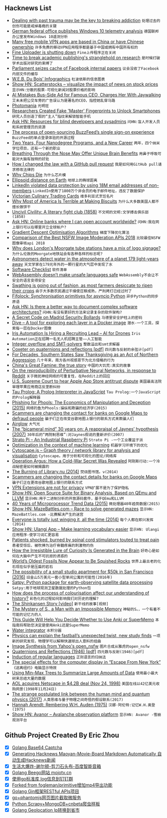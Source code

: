 ## Hacknews List


- [Dealing with past trauma may be the key to breaking addiction](https://www.theguardian.com/lifeandstyle/2018/nov/24/joanna-moorhead-gabriel-mate-trauma-addiction-treat)  `处理过去的创伤可能是戒掉毒瘾的关键`
- [German federal office publishes Windows 10 telemetry analysis](https://www.ghacks.net/2018/11/23/german-federal-office-bsi-publishes-telemetry-analysis/)  `德国联邦办公室发布Windows 10遥测分析`
- [Many free mobile VPN apps are based in China or have Chinese ownership](https://www.zdnet.com/article/many-free-mobile-vpn-apps-are-based-in-china-or-have-chinese-ownership/)  `许多免费的移动VPN应用程序都是基于中国或拥有中国所有权的`
- [Fine Uploader is shutting down](https://github.com/FineUploader/fine-uploader/issues/2073)  `Fine上传程序正在关闭`
- [Time to break academic publishing&#39;s stranglehold on research](https://www.newscientist.com/article/mg24032052-900-time-to-break-academic-publishings-stranglehold-on-research/)  `是时候打破学术出版对研究的束缚了`
- [Parliament seizes cache of Facebook internal papers](https://www.theguardian.com/technology/2018/nov/24/mps-seize-cache-facebook-internal-papers)  `议会没收了Facebook内部文件的缓存`
- [W.E.B. Du Bois’ Infographics](https://www.smithsonianmag.com/history/first-time-together-and-color-book-displays-web-du-bois-visionary-infographics-180970826/#Di2y0svJ5HrpDBhf.99)  `杜波依斯的信息图表`
- [Show HN: Scatterstocks – visualize the impact of news on stock prices](https://scatterstocks.com/index.html?symbols=AAPL,GOOGL,DVMT,MSFT,AMZN&amp;events=QXBwbGUgVW52ZWlscyBOZXcgaVBhZCBhbmQgTWFjQm9vayBBaXItMTAvMzAvMjAxOEAhQFN0b2NrcyBEaXZlIEFmdGVyIEFwcGxlIFN1cHBsaWVyIFNsYXNoZXMgT3V0bG9vay0xMS8xMi8yMDE4QCFAR29vZ2xlIFdvcmtlcnMgUmVqZWN0IFNpbGljb24gVmFsbGV5IEluZGl2aWR1YWxpc20gaW4gV2Fsa291dC0xMS8wNi8yMDE4QCFA)  `显示HN:分散的股票-可视化新闻对股票价格的影响`
- [AI Mistakes Bus-Side Ad for Famous CEO, Charges Her With Jaywalking](https://www.caixinglobal.com/2018-11-22/ai-mistakes-bus-side-ad-for-famous-ceo-charges-her-with-jaywalkingdo-101350772.html?cxg=web&amp;Sfrom=twitter)  `艾未未把公交车旁的广告误认为是著名的CEO，指控她乱穿马路`
- [Photomania](https://www.lrb.co.uk/v40/n22/emilie-bickerton/photomania)  `光明狂`
- [Researchers Created Fake &#39;Master&#39; Fingerprints to Unlock Smartphones](https://motherboard.vice.com/en_us/article/bjenyd/researchers-created-fake-master-fingerprints-to-unlock-smartphones)  `研究人员创造了假的“主人”指纹来解锁智能手机`
- [Ask HN: Resources for blind developers and sysadmins](item?id=18522497)  `问HN:盲人开发人员和系统管理员的资源`
- [The process of open-sourcing BuzzFeed’s single sign-on experience](https://increment.com/security/open-sourcing-buzzfeeds-single-sign-on-process/)  `BuzzFeed的单点登录体验的开源过程`
- [Two Years, Four Nanodegree Programs, and a New Career](https://blog.udacity.com/2018/11/two-years-four-nanodegree-programs-and-a-new-career.html)  `两年，四个纳米学位项目，还有一个新的职业`
- [Breathing Through the Nose May Offer Unique Brain Benefits](https://www.nytimes.com/2018/11/20/well/mind/breathing-through-the-nose-may-offer-unique-brain-benefits.html)  `用鼻子呼吸可能对大脑有独特的好处`
- [How I changed the law with a GitHub pull request](https://arstechnica.com/tech-policy/2018/11/how-i-changed-the-law-with-a-github-pull-request/)  `我是如何用GitHub pull请求修改法律的`
- [Why Chips Die](https://semiengineering.com/why-chips-die/)  `为什么芯片模`
- [Ellipsoid distance on Earth](https://www.johndcook.com/blog/2018/11/24/spheroid-distance/)  `地球上的椭球距离`
- [LinkedIn violated data protection by using 18M email addresses of non-members](https://techcrunch.com/2018/11/24/linkedin-ireland-data-protection/)  `LinkedIn使用了1800万个非会员的电子邮件地址，违反了数据保护`
- [Victorian Culinary Trading Cards](https://www.atlasobscura.com/articles/victorian-food-trade-cards)  `维多利亚式烹饪名片`
- [Why Most of America Is Terrible at Making Biscuits](https://www.theatlantic.com/health/archive/2018/11/better-biscuits-south-thanksgiving/576526/)  `为什么大多数美国人都不擅长做饼干`
- [Uncivil Civility: A literary fight club (1858)](https://www.laphamsquarterly.org/rivalry-feud/uncivil-civility)  `不文明的文明:文学搏击俱乐部(1858)`
- [Ask HN: Online banks where I can open account worldwide?](item?id=18526090)  `问HN:我在网上银行可以在哪里开立全球帐户?`
- [Gradient Descent Optimisation Algorithms](https://towardsdatascience.com/10-gradient-descent-optimisation-algorithms-86989510b5e9)  `梯度下降优化算法`
- [Comparison of the Best NSFW Image Moderation APIs 2018](https://towardsdatascience.com/comparison-of-the-best-nsfw-image-moderation-apis-2018-84be8da65303)  `比较最佳NSFW图像审核api 2018`
- [Why does London&#39;s Moorgate tube stations have a mix of logo signage?](https://twitter.com/MrTimDunn/status/1065880618662313984)  `为什么伦敦的Moorgate地铁站会有各种各样的标志呢?`
- [Astronomers detect water in the atmosphere of a planet 179 light-years away](https://www.universetoday.com/140610/astronomers-detect-water-in-the-atmosphere-of-a-planet-179-light-years-away/)  `天文学家在179光年外的一颗行星的大气层中发现了水`
- [Software Checklist](https://www.solipsys.co.uk/new/SoftwareChecklist.html?HN_rk24)  `软件清单`
- [WebAssembly doesn’t make unsafe languages safe](https://00f.net/2018/11/25/webassembly-doesnt-make-unsafe-languages-safe/)  `WebAssembly不会让不安全的语言变得安全`
- [Swathing is going out of fashion, as most farmers desiccate to ripen their crops](http://nautil.us/issue/66/clockwork/herbicide-is-whats-for-dinner)  `由于大多数农民通过干燥使庄稼成熟，严刑拷打已经过时了`
- [Fifolock: Synchronisation primitives for asyncio Python](https://github.com/michalc/fifolock)  `异步Python的同步原语`
- [Ask HN: Is there a better way to document complex software architectures?](item?id=18508284)  `问HN:有没有更好的方法来记录复杂的软件架构?`
- [A Secret Code on Madrid Security Bollards](https://www.atlasobscura.com/articles/secret-code-on-madrid-security-bollards)  `马德里安全护柱上的密码`
- [Dive – A tool for exploring each layer in a Docker image](https://github.com/wagoodman/dive)  `潜水-一个工具，探索每一层在Docker图像`
- [Iris Automation Is Hiring a Recruiting Lead – AI for Drones](http://www.irisonboard.com/careers/)  `Iris Automation正在招聘一名无人机招聘主管——人工智能`
- [Integer overflow and SMT-solvers](https://yurichev.com/blog/int_over/)  `整数溢出和smt求解器`
- [Coxeter on quaternions and reflections [pdf]](http://www.math.utah.edu/~ptrapa/math-library/coxeter/Coxeter-Quaternions-and-reflections-AMM-1946.pdf#page=2)  `四元数与反射的余弦计[pdf]`
- [For Decades, Southern States Saw Thanksgiving as an Act of Northern Aggression](https://www.atlasobscura.com/articles/thanksgiving-pumpkin-pie-culture-war)  `几十年来，南方各州视感恩节为北方侵略的行为`
- [China&#39;s Great Famine: the true story](https://www.theguardian.com/world/2013/jan/01/china-great-famine-book-tombstone)  `中国的大饥荒:真实的故事`
- [On the reproducibility of Perturbative Neural Networks, in response to Reddit](https://github.com/juefeix/pnn.pytorch.update)  `关于微扰神经网络的可重复性，在Reddit上的回应`
- [U.S. Supreme Court to hear Apple App Store antitrust dispute](https://www.reuters.com/article/us-usa-court-apple/how-much-for-that-app-u-s-top-court-hears-apple-antitrust-dispute-idUSKCN1NU0JV)  `美国最高法院审理苹果应用商店反垄断纠纷`
- [Tau Prolog: A Prolog Interpreter in JavaScript](http://tau-prolog.org/)  `Tau Prolog:一个JavaScript的Prolog解释器`
- [Phishing for Phools: The Economics of Manipulation and Deception (2015)](https://www.economist.com/books-and-arts/2015/09/17/you-have-been-warned)  `网络钓鱼为Phools:操纵和欺骗的经济学(2015)`
- [Scammers are changing the contact for banks on Google Maps to defraud people](https://www.businessinsider.com/scammers-edit-google-maps-bank-listings-fraud-2018-11)  `骗子们正在改变谷歌地图上银行的联系方式来欺骗人们`
- [Airglow](https://en.wikipedia.org/wiki/Airglow)  `大气光`
- [The “bicameral mind” 30 years on: A reappraisal of Jaynes’ hypothesis (2007)](https://www.functionalneurology.com/materiale_cic/224_XXII_1/2108_the%20bicamiral/)  `30年后的“两院制思维”:对Jaynes假说的重新评价(2007)`
- [Strato Pi – An Industrial Raspberry Pi](https://www.sferalabs.cc/strato-pi/)  `Strato Pi -一个工业覆盆子派`
- [Optimization in the context of machine learning](https://blog.algorithmia.com/introduction-to-optimizers/)  `机器学习环境下的优化`
- [Cytoscape.js – Graph theory / network library for analysis and visualisation](http://js.cytoscape.org/)  `Cytoscape。用于分析和可视化的图论/网络库`
- [Operation Argus: How a Cold-War Secret Was Revealed](https://www.theatlantic.com/science/archive/2018/11/operation-argus-how-cold-war-secret-new-york-times/575983/)  `阿刚斯行动:一个冷战秘密是如何被揭露的`
- [The Burning of Library.nu (2014)](https://knowledgeutopia.wordpress.com/2014/01/22/the-burning-of-library-nu/)  `焚烧图书馆。ν(2014)`
- [Scammers are changing the contact details for banks on Google Maps](http://blog.abhijittomar.com/2018/10/19/google-business-claim-scam/)  `骗子们正在更改谷歌地图上银行的联系方式`
- [VPN Extensions are not for privacy](https://blog.innerht.ml/vpn-extensions-are-not-for-privacy/)  `VPN扩展不是为了保护隐私`
- [Show HN: Open Source Suite for Binary Analysis, Based on QEmu and LLVM](https://rev.ng/)  `显示HN:用于二进制分析的开放源码套件，基于QEmu和LLVM`
- [40 Years of Microprocessor Trend Data (2015)](https://www.karlrupp.net/2015/06/40-years-of-microprocessor-trend-data/)  `微处理器40年趋势数据(2015)`
- [Show HN: MazeBattles.com – Race to solve generated mazes](http://www.mazebattles.com/)  `显示HN: MazeBattles.com -比赛解决产生的迷宫`
- [Everyone is totally just winging it, all the time (2014)](https://www.theguardian.com/news/oliver-burkeman-s-blog/2014/may/21/everyone-is-totally-just-winging-it)  `每个人都在即兴发挥(2014)`
- [Show HN: Ulangi App – Make learning vocabulary easier](https://ulangi.com)  `显示HN: Ulangi应用程序-使学习词汇更容易`
- [Patients shocked, burned by spinal cord stimulators touted to treat pain](https://apnews.com/86ba45b0a4ad443fad1214622d13e6cb)  `患者受惊后，被吹捧为治疗脊髓疼痛的刺激物灼伤`
- [How the Irresistible Lure of Curiosity Is Generated in the Brain](https://www.biorxiv.org/content/early/2018/11/22/473975)  `好奇心是如何在大脑中产生不可抗拒的诱惑的`
- [World’s Oldest Fossils Now Appear to Be Squished Rocks](https://www.quantamagazine.org/worlds-oldest-fossils-now-appear-to-be-squished-rocks-20181022/)  `世界上最古老的化石现在似乎是压扁的岩石`
- [The possibility of a small studio apartment for $50k in San Francisco (2016)](https://www.strongtowns.org/journal/2016/9/22/the-50000-san-francisco-studio-apartment)  `旧金山5万美元一套小型单间公寓的可能性(2016年)`
- [Satpy: Python package for earth-observing satellite data processing](https://github.com/pytroll/satpy)  `Satpy:用于地球观测卫星数据处理的Python包`
- [How does the process of colourisation affect our understanding of history?](https://www.historytoday.com/paul-lay/any-colour-you)  `彩色化的过程如何影响我们对历史的理解?`
- [The Shinkansen Story [video]](https://www.youtube.com/watch?v=T3LLgzO_PrI)  `新干线的故事[视频]`
- [The Mystery of S., a Man with an Impossible Memory](https://www.newyorker.com/books/page-turner/the-mystery-of-s-the-man-with-an-impossible-memory)  `神秘的S。，一个有着不可能的记忆力的人`
- [This Guide Will Help You Decide Whether to Use Anki or SuperMemo](https://masterhowtolearn.wordpress.com/2018/11/25/this-guide-will-help-you-decide-whether-to-use-anki-or-supermemo/)  `本指南将帮助您决定是使用Anki还是SuperMemo`
- [Water integrator](https://en.wikipedia.org/wiki/Water_integrator)  `水积分器`
- [Physics can explain the fastball’s unexpected twist, new study finds](https://arstechnica.com/science/2018/11/physics-can-explain-the-fastballs-unexpected-twist-new-study-finds/)  `一项新的研究发现，物理学可以解释快速球出人意料的扭曲`
- [Image Synthesis from Yahoo&#39;s open_nsfw](https://open_nsfw.gitlab.io/)  `图片合成从雅虎的open_nsfw`
- [Quaternions and Reflections (1946) [pdf]](http://www.math.utah.edu/~ptrapa/math-library/coxeter/Coxeter-Quaternions-and-reflections-AMM-1946.pdf)  `四元数与反射(1946)[pdf]`
- [Induction of regular languages](https://en.wikipedia.org/wiki/Induction_of_regular_languages)  `正则语言的归纳法`
- [The special effects for the computer display in “Escape From New York”](https://twitter.com/Foone/status/1066284025600339968)  `《逃离纽约》电脑显示特效`
- [Using Min–Max Trees to Summarize Large Amounts of Data](https://www.kdab.com/a-speed-up-for-charting-on-embedded/)  `使用最小最大树来总结大量的数据`
- [AOL acquires Netscape in $4.2B deal (Nov 24, 1998)](https://money.cnn.com/1998/11/24/technology/aol/)  `美国在线以42亿美元收购网景(1998年11月24日)`
- [The strange postulated link between the human mind and quantum physics (2017)](http://www.bbc.com/earth/story/20170215-the-strange-link-between-the-human-mind-and-quantum-physics)  `人类思维与量子物理之间奇怪的假设联系(2017)`
- [Hannah Arendt: Rembering W.H. Auden (1975)](https://www.newyorker.com/magazine/1975/01/20/remembering-wystan-h-auden-who-died-in-the-night-of-the-twenty-eighth-of-september-1973)  `汉娜·阿伦特:记忆W.H.奥登(1975)`
- [Show HN: Avanor – Avalanche observation platform](https://avanor.se/)  `显示HN: Avanor -雪崩观测平台`

## Github Project Created By Eric Zhou

- [x] [Golang Base64 Captcha](https://github.com/mojocn/base64Captcha)
- [x] [Generating Hacknews Maoyan-Movie-Board Markdown Automatically 自动生成Hacknews新闻](https://github.com/dejavuzhou/md-genie)
- [x] [生活大爆炸-谢尔顿-剪刀石头布-百度智能音箱](https://github.com/mojocn/dueros-bang-game)
- [x] [Golang Beego网站 mojotv.cn](https://github.com/mojocn/www.mojotv.cn)
- [x] [使用go标准库,log信息到钉钉群](https://github.com/mojocn/dooger)
- [x] [Forked from fogleman/primitive增加mp4导出功能](https://github.com/mojocn/primitive)
- [x] [Golang Gin框架RESTful APIs项目](https://github.com/JJJJJJJerk/ezier-golang-web-api-framework)
- [x] [go+phantomjs网页图片截取微服务](https://github.com/mojocn/screen_shot)
- [x] [Python Scrapy+MongoDB+cnbeta爬虫样板](https://github.com/mojocn/scrapy_mongodb_boilerplate_cnbeta)
- [x] [Golang Geolocation Ip转换到省市](https://github.com/mojocn/ip2location)